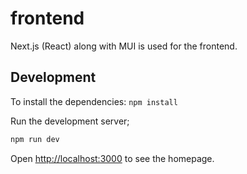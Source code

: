 # frontend

Next.js (React) along with MUI is used for the frontend.

## Development

To install the dependencies: `npm install`

Run the development server;

```bash
npm run dev
```

Open [http://localhost:3000](http://localhost:3000) to see the homepage.